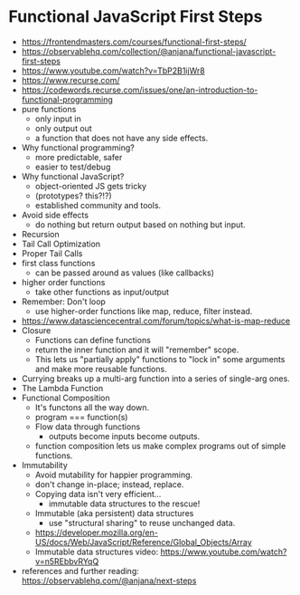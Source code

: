 # Functional JavaScript First Steps

* <https://frontendmasters.com/courses/functional-first-steps/>
* <https://observablehq.com/collection/@anjana/functional-javascript-first-steps>
* <https://www.youtube.com/watch?v=TbP2B1ijWr8>
* <https://www.recurse.com/>
* <https://codewords.recurse.com/issues/one/an-introduction-to-functional-programming>
* pure functions
  * only input in
  * only output out
  * a function that does not have any side effects.
* Why functional programming?
  * more predictable, safer
  * easier to test/debug
* Why functional JavaScript?
  * object-oriented JS gets tricky
  * (prototypes? this?!?)
  * established community and tools.
* Avoid side effects
  * do nothing but return output based on nothing but input.
* Recursion
* Tail Call Optimization
* Proper Tail Calls
* first class functions
  * can be passed around as values (like callbacks)
* higher order functions
  * take other functions as input/output
* Remember: Don't loop
  * use higher-order functions like map, reduce, filter instead.
* <https://www.datasciencecentral.com/forum/topics/what-is-map-reduce>
* Closure
  * Functions can define functions
  * return the inner function and it will "remember" scope.
  * This lets us "partially apply" functions to "lock in" some arguments and make more reusable functions.
* Currying breaks up a multi-arg function into a series of single-arg ones.
* The Lambda Function
* Functional Composition
  * It's functons all the way down.
  * program === function(s)
  * Flow data through functions
    * outputs become inputs become outputs.
  * function composition lets us make complex programs out of simple functions.
* Immutability
  * Avoid mutability for happier programming.
  * don't change in-place; instead, replace.
  * Copying data isn't very efficient...
    * immutable data structures to the rescue!
  * Immutable (aka persistent) data structures
    * use "structural sharing" to reuse unchanged data.
  * <https://developer.mozilla.org/en-US/docs/Web/JavaScript/Reference/Global_Objects/Array>
  * Immutable data structures video: <https://www.youtube.com/watch?v=n5REbbvRYqQ>
* references and further reading: <https://observablehq.com/@anjana/next-steps>